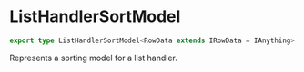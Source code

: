 # ListHandlerSortModel

```ts
export type ListHandlerSortModel<RowData extends IRowData = IAnything> = IListSortItem<RowData>[];
```

Represents a sorting model for a list handler.
